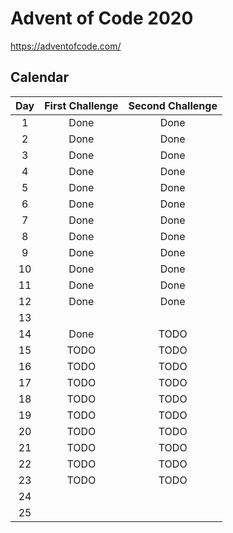 # Advent of Code 2020

https://adventofcode.com/

## Calendar

Day | First Challenge | Second Challenge
:-: | :-------------: | :--------------:
1   | Done            | Done
2   | Done            | Done
3   | Done            | Done
4   | Done            | Done
5   | Done            | Done
6   | Done            | Done
7   | Done            | Done
8   | Done            | Done
9   | Done            | Done
10  | Done            | Done
11  | Done            | Done
12  | Done            | Done
13  |
14  | Done            | TODO
15  | TODO            | TODO
16  | TODO            | TODO
17  | TODO            | TODO
18  | TODO            | TODO
19  | TODO            | TODO
20  | TODO            | TODO
21  | TODO            | TODO
22  | TODO            | TODO
23  | TODO            | TODO
24  |
25  |
